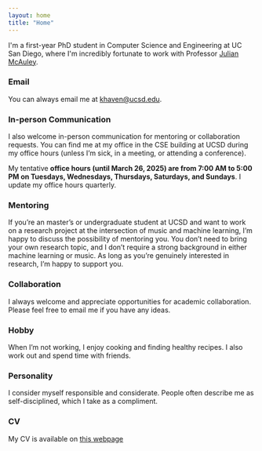 ```yaml
---
layout: home
title: "Home"
---
```


I'm a first-year PhD student in Computer Science and Engineering at UC San Diego, where I'm incredibly fortunate to work with Professor [Julian McAuley](https://cseweb.ucsd.edu/~jmcauley).

### Email
You can always email me at khaven@ucsd.edu.

### In-person Communication
I also welcome in-person communication for mentoring or collaboration requests. You can find me at my office in the CSE building at UCSD during my office hours (unless I’m sick, in a meeting, or attending a conference).

My tentative **office hours (until March 26, 2025) are from 7:00 AM to 5:00 PM on Tuesdays, Wednesdays, Thursdays, Saturdays, and Sundays**. I update my office hours quarterly.

### Mentoring
If you’re an master’s or undergraduate student at UCSD and want to work on a research project at the intersection of music and machine learning, I’m happy to discuss the possibility of mentoring you. You don’t need to bring your own research topic, and I don’t require a strong background in either machine learning or music. As long as you’re genuinely interested in research, I’m happy to support you.

### Collaboration
I always welcome and appreciate opportunities for academic collaboration. Please feel free to email me if you have any ideas.

### Hobby
When I’m not working, I enjoy cooking and finding healthy recipes. I also work out and spend time with friends.

### Personality
I consider myself responsible and considerate. People often describe me as self-disciplined, which I take as a compliment.

### CV
My CV is available on [this webpage](https://havenpersona.github.io/cv)
